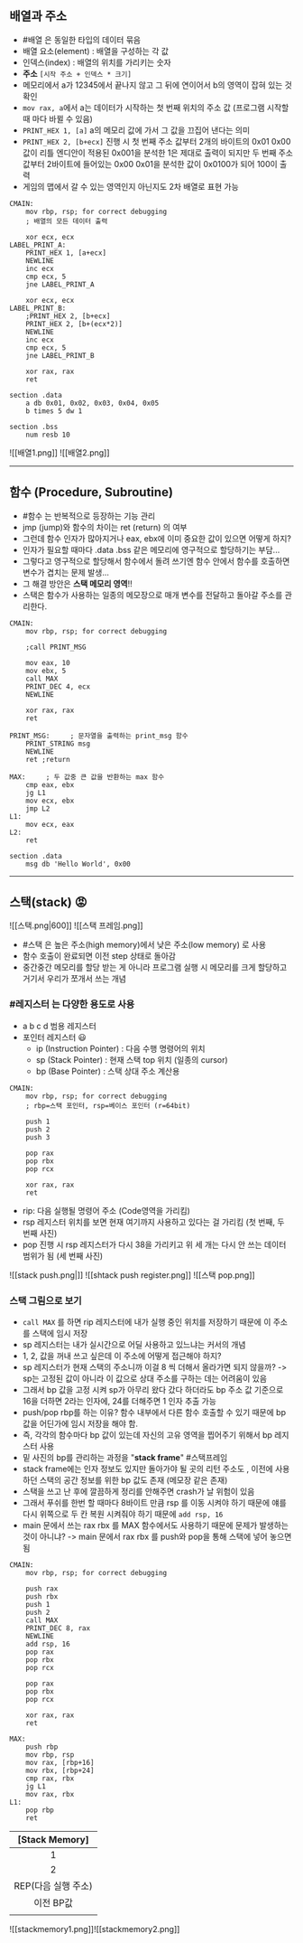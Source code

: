 ## 배열과 주소 
- #배열 은  동일한 타입의 데이터 묶음
- 배열 요소(element) : 배열을 구성하는 각 값
- 인덱스(index) : 배열의 위치를 가리키는 숫자
- **주소** `[시작 주소 + 인덱스 * 크기]`
- 메모리에서 a가 12345에서 끝나지 않고 그 뒤에 연이어서 b의 영역이 잡혀 있는 것 확인
- `mov rax, a`에서 a는 데이터가 시작하는 첫 번째 위치의 주소 값 (프로그램 시작할 때 마다 바뀔 수 있음)
- `PRINT_HEX 1, [a]` a의 메모리 값에 가서 그 값을 끄집어 낸다는 의미
- `PRINT_HEX 2, [b+ecx]` 진행 시 첫 번째 주소 값부터 2개의 바이트의 0x01 0x00 값이 리틀 엔디안이 적용된 0x001을 분석한 1은 제대로 출력이 되지만 두 번째 주소 값부터 2바이트에 들어있는 0x00 0x01을 분석한 값이  0x0100가 되어 100이 출력
- 게임의 맵에서 갈 수 있는 영역인지 아닌지도 2차 배열로 표현 가능

```
CMAIN:
	mov rbp, rsp; for correct debugging
	; 배열의 모든 데이터 출력
	
	xor ecx, ecx
LABEL_PRINT_A:
	PRINT_HEX 1, [a+ecx]
	NEWLINE
	inc ecx
	cmp ecx, 5
	jne LABEL_PRINT_A
	
	xor ecx, ecx
LABEL_PRINT_B:
	;PRINT_HEX 2, [b+ecx]
	PRINT_HEX 2, [b+(ecx*2)]
	NEWLINE
	inc ecx
	cmp ecx, 5
	jne LABEL_PRINT_B

	xor rax, rax
	ret

section .data
	a db 0x01, 0x02, 0x03, 0x04, 0x05
	b times 5 dw 1 

section .bss
	num resb 10

```

![[배열1.png]]
![[배열2.png]]

***

## 함수 (Procedure, Subroutine)
- #함수 는 반복적으로 등장하는 기능 관리
- jmp (jump)와 함수의 차이는 ret (return) 의 여부
- 그런데 함수 인자가 많아지거나 eax, ebx에 이미 중요한 값이 있으면 어떻게 하지?
- 인자가 필요할 때마다 .data .bss 같은 메모리에 영구적으로 할당하기는 부담...
- 그렇다고 영구적으로 할당해서 함수에서 돌려 쓰기엔 함수 안에서 함수를 호출하면 변수가 겹치는 문제 발생...
- 그 해결 방안은 **스택 메모리 영역**!!
- 스택은 함수가 사용하는 일종의 메모장으로 매개 변수를 전달하고 돌아갈 주소를 관리한다.

```
CMAIN:
	mov rbp, rsp; for correct debugging

	;call PRINT_MSG

	mov eax, 10
	mov ebx, 5
	call MAX
	PRINT_DEC 4, ecx
	NEWLINE

	xor rax, rax
	ret
  
PRINT_MSG:     ; 문자열을 출력하는 print_msg 함수
	PRINT_STRING msg
	NEWLINE
	ret ;return

MAX:     ; 두 값중 큰 값을 반환하는 max 함수
	cmp eax, ebx
	jg L1
	mov ecx, ebx
	jmp L2
L1:
	mov ecx, eax
L2:
	ret

section .data
	msg db 'Hello World', 0x00

```

***

## 스택(stack) 😡

![[스택.png|600]]
![[스택 프레임.png]]
- #스택 은 높은 주소(high memory)에서 낮은 주소(low memory) 로 사용
- 함수 호출이 완료되면 이전 step 상태로 돌아감
- 중간중간 메모리를 할당 받는 게 아니라 프로그램 실행 시 메모리를 크게 할당하고 거기서 우리가 쪼개서 쓰는 개념

### #레지스터 는 다양한 용도로 사용
-  a b c d 범용 레지스터
-  포인터 레지스터 😃
	- ip (Instruction Pointer) : 다음 수행 명령어의 위치
	- sp (Stack Pointer) : 현재 스택 top 위치 (일종의 cursor)
	- bp (Base Pointer) : 스택 상대 주소 계산용

```
CMAIN:
	mov rbp, rsp; for correct debugging
	; rbp=스택 포인터, rsp=베이스 포인터 (r=64bit)

	push 1
	push 2
	push 3

	pop rax
	pop rbx
	pop rcx

	xor rax, rax
	ret
```

- rip: 다음 실행될 명령어 주소 (Code영역을 가리킴)
- rsp 레지스터 위치를 보면 현재 여기까지 사용하고 있다는 걸 가리킴 (첫 번째, 두 번째 사진)
- pop 진행 시 rsp 레지스터가 다시 38을 가리키고 위 세 개는 다시 안 쓰는 데이터 범위가 됨 (세 번째 사진)

![[stack push.png|]]
![[shtack push register.png]]
![[스택 pop.png]]

### 스택 그림으로 보기
- `call MAX` 를 하면 rip 레지스터에 내가 실행 중인 위치를 저장하기 때문에 이 주소를 스택에 임시 저장
- sp 레지스터는 내가 실시간으로 어딜 사용하고 있느냐는 커서의 개념
- 1, 2, 값을 꺼내 쓰고 싶은데 이 주소에 어떻게 접근해야 하지?
- sp 레지스터가 현재 스택의 주소니까 이걸 8 씩 더해서 올라가면 되지 않을까? -> sp는 고정된 값이 아니라 이 값으로 상대 주소를 구하는 데는 어려움이 있음
- 그래서 bp 값을 고정 시켜 sp가 아무리 왔다 갔다 하더라도 bp 주소 값 기준으로 16을 더하면 2라는 인자에, 24를 더해주면 1 인자 추출 가능
- push/pop rbp를 하는 이유? 함수 내부에서 다른 함수 호출할 수 있기 때문에 bp 값을 어딘가에 임시 저장을 해야 함.
- 즉, 각각의 함수마다 bp 값이 있는데 자신의 고유 영역을 찝어주기 위해서 bp 레지스터 사용
- 밑 사진의 bp를 관리하는 과정을 "**stack frame**" #스택프레임
- stack frame에는 인자 정보도 있지만 돌아가야 될 곳의 리턴 주소도 , 이전에 사용하던 스택의 공간 정보를 위한 bp 값도 존재 (메모장 같은 존재)
- 스택을 쓰고 난 후에 깔끔하게 정리를 안해주면 crash가 날 위험이 있음
- 그래서 푸쉬를 한번 할 때마다 8바이트 만큼 rsp 를 이동 시켜야 하기 때문에 얘를 다시 위쪽으로 두 칸 복원 시켜줘야 하기 때문에 `add rsp, 16`
- main 문에서 쓰는 rax rbx 를 MAX 함수에서도 사용하기 때문에 문제가 발생하는 것이 아니냐? -> main 문에서  rax rbx 를 push와 pop을 통해 스택에 넣어 놓으면 됨

```
CMAIN:
    mov rbp, rsp; for correct debugging

    push rax
    push rbx
    push 1
    push 2
    call MAX
    PRINT_DEC 8, rax
    NEWLINE
    add rsp, 16
    pop rax
    pop rbx
    pop rcx

    pop rax
    pop rbx
    pop rcx

    xor rax, rax
    ret  

MAX:
    push rbp
    mov rbp, rsp
    mov rax, [rbp+16]
    mov rbx, [rbp+24]
    cmp rax, rbx
    jg L1
    mov rax, rbx
L1:
    pop rbp
    ret
```

| [Stack Memory] |
|:--------------:|
|       1        |
|       2        |
|   REP(다음 실행 주소)    |
| 이전 BP값               |
|                |


![[stackmemory1.png]]![[stackmemory2.png]]